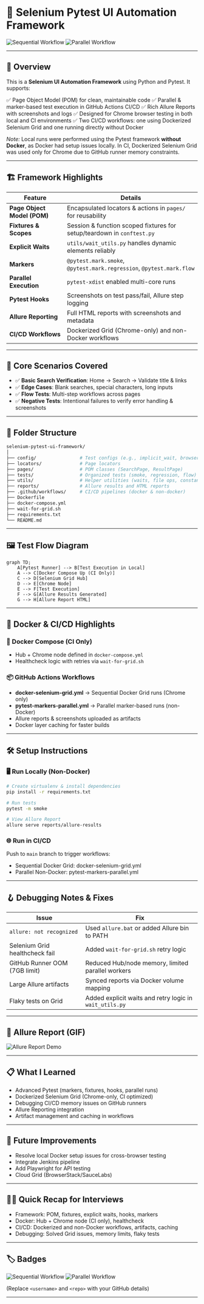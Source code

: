 # 🚀 Selenium Pytest UI Automation Framework

![Sequential Workflow](https://github.com/<username>/<repo>/actions/workflows/docker-selenium-grid.yml/badge.svg)
![Parallel Workflow](https://github.com/<username>/<repo>/actions/workflows/pytest-markers-parallel.yml/badge.svg)

---

## 📖 Overview

This is a **Selenium UI Automation Framework** using Python and Pytest. It supports:

✅ Page Object Model (POM) for clean, maintainable code
✅ Parallel & marker-based test execution in GitHub Actions CI/CD
✅ Rich Allure Reports with screenshots and logs
✅ Designed for Chrome browser testing in both local and CI environments
✅ Two CI/CD workflows: one using Dockerized Selenium Grid and one running directly without Docker

*Note:* Local runs were performed using the Pytest framework **without Docker**, as Docker had setup issues locally. In CI, Dockerized Selenium Grid was used only for Chrome due to GitHub runner memory constraints.

---

## 🏗 Framework Highlights

| Feature                     | Details                                                                |
| --------------------------- | ---------------------------------------------------------------------- |
| **Page Object Model (POM)** | Encapsulated locators & actions in `pages/` for reusability            |
| **Fixtures & Scopes**       | Session & function scoped fixtures for setup/teardown in `conftest.py` |
| **Explicit Waits**          | `utils/wait_utils.py` handles dynamic elements reliably                |
| **Markers**                 | `@pytest.mark.smoke`, `@pytest.mark.regression`, `@pytest.mark.flow`   |
| **Parallel Execution**      | `pytest-xdist` enabled multi-core runs                                 |
| **Pytest Hooks**            | Screenshots on test pass/fail, Allure step logging                     |
| **Allure Reporting**        | Full HTML reports with screenshots and metadata                        |
| **CI/CD Workflows**         | Dockerized Grid (Chrome-only) and non-Docker workflows                 |

---

## 🧪 Core Scenarios Covered

* ✅ **Basic Search Verification**: Home → Search → Validate title & links
* ✅ **Edge Cases**: Blank searches, special characters, long inputs
* ✅ **Flow Tests**: Multi-step workflows across pages
* ✅ **Negative Tests**: Intentional failures to verify error handling & screenshots

---

## 📂 Folder Structure

```bash
selenium-pytest-ui-framework/
│
├── config/                # Test configs (e.g., implicit_wait, browser settings)
├── locators/              # Page locators
├── pages/                 # POM classes (SearchPage, ResultPage)
├── tests/                 # Organized tests (smoke, regression, flow)
├── utils/                 # Helper utilities (waits, file ops, constants)
├── reports/               # Allure results and HTML reports
├── .github/workflows/     # CI/CD pipelines (docker & non-docker)
├── Dockerfile
├── docker-compose.yml
├── wait-for-grid.sh
├── requirements.txt
└── README.md
```

---

## 🖼️ Test Flow Diagram

```mermaid
graph TD;
    A[Pytest Runner] --> B[Test Execution in Local]
    A --> C[Docker Compose Up (CI Only)]
    C --> D[Selenium Grid Hub]
    D --> E[Chrome Node]
    E --> F[Test Execution]
    F --> G[Allure Results Generated]
    G --> H[Allure Report HTML]
```

---

## 🐳 Docker & CI/CD Highlights

### 🚀 Docker Compose (CI Only)

* Hub + Chrome node defined in `docker-compose.yml`
* Healthcheck logic with retries via `wait-for-grid.sh`

### 📦 GitHub Actions Workflows

* **docker-selenium-grid.yml** → Sequential Docker Grid runs (Chrome only)
* **pytest-markers-parallel.yml** → Parallel marker-based runs (non-Docker)
* Allure reports & screenshots uploaded as artifacts
* Docker layer caching for faster builds

---

## 🛠 Setup Instructions

### 🖥 Run Locally (Non-Docker)

```bash
# Create virtualenv & install dependencies
pip install -r requirements.txt

# Run tests
pytest -m smoke

# View Allure Report
allure serve reports/allure-results
```

### 🌐 Run in CI/CD

Push to `main` branch to trigger workflows:

* Sequential Docker Grid: docker-selenium-grid.yml
* Parallel Non-Docker: pytest-markers-parallel.yml

---

## 🪝 Debugging Notes & Fixes

| Issue                          | Fix                                                     |
| ------------------------------ | ------------------------------------------------------- |
| `allure: not recognized`       | Used `allure.bat` or added Allure bin to PATH           |
| Selenium Grid healthcheck fail | Added `wait-for-grid.sh` retry logic                    |
| GitHub Runner OOM (7GB limit)  | Reduced Hub/node memory, limited parallel workers       |
| Large Allure artifacts         | Synced reports via Docker volume mapping                |
| Flaky tests on Grid            | Added explicit waits and retry logic in `wait_utils.py` |

---

## 📸 Allure Report (GIF)

![Allure Report Demo](https://github.com/<username>/<repo>/assets/allure-report-demo.gif)

---

## 📋 What I Learned

* Advanced Pytest (markers, fixtures, hooks, parallel runs)
* Dockerized Selenium Grid (Chrome-only, CI optimized)
* Debugging CI/CD memory issues on GitHub runners
* Allure Reporting integration
* Artifact management and caching in workflows

---

## 🌟 Future Improvements

* Resolve local Docker setup issues for cross-browser testing
* Integrate Jenkins pipeline
* Add Playwright for API testing
* Cloud Grid (BrowserStack/SauceLabs)

---

## 👩‍💻 Quick Recap for Interviews

* Framework: POM, fixtures, explicit waits, hooks, markers
* Docker: Hub + Chrome node (CI only), healthcheck
* CI/CD: Dockerized and non-Docker workflows, artifacts, caching
* Debugging: Solved Grid issues, memory limits, flaky tests

---

## 🏷 Badges

![Sequential Workflow](https://github.com/<username>/<repo>/actions/workflows/docker-selenium-grid.yml/badge.svg)
![Parallel Workflow](https://github.com/<username>/<repo>/actions/workflows/pytest-markers-parallel.yml/badge.svg)

(Replace `<username>` and `<repo>` with your GitHub details)

---



